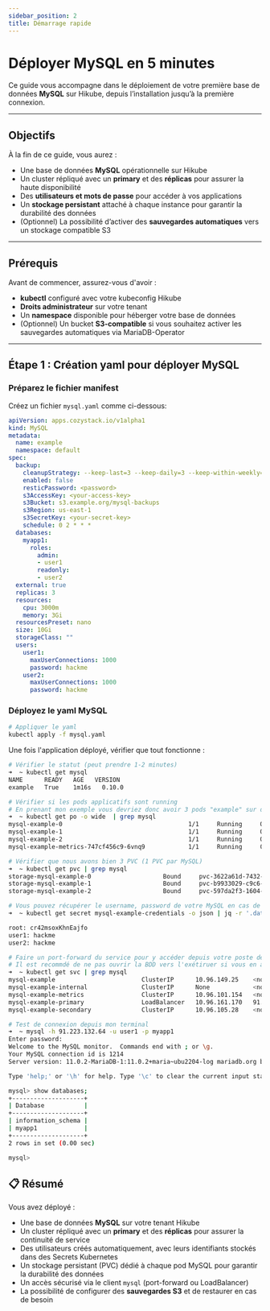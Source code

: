 ```yaml
---
sidebar_position: 2
title: Démarrage rapide
---
```


# Déployer MySQL en 5 minutes

Ce guide vous accompagne dans le déploiement de votre première base de données **MySQL** sur Hikube, depuis l’installation jusqu’à la première connexion.

---

## Objectifs

À la fin de ce guide, vous aurez :  

- Une base de données **MySQL** opérationnelle sur Hikube  
- Un cluster répliqué avec un **primary** et des **réplicas** pour assurer la haute disponibilité  
- Des **utilisateurs et mots de passe** pour accéder à vos applications  
- Un **stockage persistant** attaché à chaque instance pour garantir la durabilité des données  
- (Optionnel) La possibilité d’activer des **sauvegardes automatiques** vers un stockage compatible S3  

---

## Prérequis

Avant de commencer, assurez-vous d'avoir :  

- **kubectl** configuré avec votre kubeconfig Hikube  
- **Droits administrateur** sur votre tenant  
- Un **namespace** disponible pour héberger votre base de données  
- (Optionnel) Un bucket **S3-compatible** si vous souhaitez activer les sauvegardes automatiques via MariaDB-Operator  

---

## Étape 1 : Création yaml pour déployer MySQL

### **Préparez le fichier manifest**

Créez un fichier `mysql.yaml` comme ci-dessous:

```yaml title="mysql.yaml"
apiVersion: apps.cozystack.io/v1alpha1
kind: MySQL
metadata:
  name: example
  namespace: default
spec:
  backup:
    cleanupStrategy: --keep-last=3 --keep-daily=3 --keep-within-weekly=1m
    enabled: false
    resticPassword: <password>
    s3AccessKey: <your-access-key>
    s3Bucket: s3.example.org/mysql-backups
    s3Region: us-east-1
    s3SecretKey: <your-secret-key>
    schedule: 0 2 * * *
  databases:
    myapp1:
      roles:
        admin:
        - user1
        readonly:
        - user2
  external: true
  replicas: 3
  resources:
    cpu: 3000m
    memory: 3Gi
  resourcesPreset: nano
  size: 10Gi
  storageClass: ""
  users:
    user1:
      maxUserConnections: 1000
      password: hackme
    user2:
      maxUserConnections: 1000
      password: hackme
```

### **Déployez le yaml MySQL**

```bash
# Appliquer le yaml
kubectl apply -f mysql.yaml
```

Une fois l'application déployé, vérifier que tout fonctionne :

```bash
# Vérifier le statut (peut prendre 1-2 minutes)
➜  ~ kubectl get mysql 
NAME      READY   AGE   VERSION
example   True    1m16s   0.10.0

# Vérifier si les pods applicatifs sont running
# En prenant mon exemple vous devriez donc avoir 3 pods "example" sur des datacenters différents
➜  ~ kubectl get po -o wide  | grep mysql
mysql-example-0                                   1/1     Running     0             24m   10.244.123.64    gld-csxhk-006   <none>           <none>
mysql-example-1                                   1/1     Running     0             24m   10.244.123.65    luc-csxhk-005   <none>           <none>
mysql-example-2                                   1/1     Running     0             24m   10.244.123.66    plo-csxhk-001   <none>           <none>
mysql-example-metrics-747cf456c9-6vnq9            1/1     Running     0             23m   10.244.123.73    plo-csxhk-004   <none>           <none>

# Vérifier que nous avons bien 3 PVC (1 PVC par MySQL)
➜  ~ kubectl get pvc | grep mysql
storage-mysql-example-0                    Bound     pvc-3622a61d-7432-4a36-9812-953e30f85fbe   10Gi       RWO            local          <unset>                 24m
storage-mysql-example-1                    Bound     pvc-b9933029-c9c6-40c2-a67d-69dcb224a9bb   10Gi       RWO            local          <unset>                 24m
storage-mysql-example-2                    Bound     pvc-597da2f3-1604-416c-a480-2dae7aae75e1   10Gi       RWO            local          <unset>                 24m

# Vous pouvez récupérer le username, password de votre MySQL en cas de besoin
➜  ~ kubectl get secret mysql-example-credentials -o json | jq -r '.data | to_entries[] | "\(.key): \(.value|@base64d)"'

root: cr42msoxKhnEajfo
user1: hackme
user2: hackme

# Faire un port-forward du service pour y accéder depuis votre poste de travail, ou modifier le paramètre external comme ceci "external: true"
# Il est recommdé de ne pas ouvrir la BDD vers l'exétiruer si vous en avez pas le besoin
➜  ~ kubectl get svc | grep mysql    
mysql-example                        ClusterIP      10.96.149.25    <none>          3306/TCP                     27m
mysql-example-internal               ClusterIP      None            <none>          3306/TCP                     27m
mysql-example-metrics                ClusterIP      10.96.101.154   <none>          9104/TCP                     26m
mysql-example-primary                LoadBalancer   10.96.161.170   91.223.132.64   3306:32537/TCP               27m
mysql-example-secondary              ClusterIP      10.96.105.28    <none>          3306/TCP                     27m

# Test de connexion depuis mon terminal
➜  ~ mysql -h 91.223.132.64 -u user1 -p myapp1
Enter password: 
Welcome to the MySQL monitor.  Commands end with ; or \g.
Your MySQL connection id is 1214
Server version: 11.0.2-MariaDB-1:11.0.2+maria~ubu2204-log mariadb.org binary distribution

Type 'help;' or '\h' for help. Type '\c' to clear the current input statement.

mysql> show databases;
+--------------------+
| Database           |
+--------------------+
| information_schema |
| myapp1             |
+--------------------+
2 rows in set (0.00 sec)

mysql> 
```

## 📋 Résumé

Vous avez déployé :  

- Une base de données **MySQL** sur votre tenant Hikube  
- Un cluster répliqué avec un **primary** et des **réplicas** pour assurer la continuité de service  
- Des utilisateurs créés automatiquement, avec leurs identifiants stockés dans des Secrets Kubernetes  
- Un stockage persistant (PVC) dédié à chaque pod MySQL pour garantir la durabilité des données  
- Un accès sécurisé via le client `mysql` (port-forward ou LoadBalancer)  
- La possibilité de configurer des **sauvegardes S3** et de restaurer en cas de besoin  
